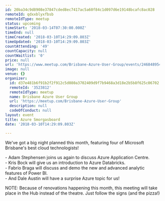 ```yaml
---
id: 20ba34c9d8908e37847cded8ec7417ac5a60f84c1d097d6e19148bcafc8ac028
remoteId: qdxxblyxfbsb
remoteIdType: meetup
status: upcoming
timeStart: '2018-03-14T07:30:00.000Z'
timeEnd: null
timeCreated: '2018-03-10T14:29:09.803Z'
timeUpdated: '2018-03-10T14:29:09.803Z'
countAttending: '49'
countCapacity: null
countWaitlist: '0'
price: null
url: 'https://www.meetup.com/Brisbane-Azure-User-Group/events/246848954/'
image: null
venue: {}
organizer:
  id: d37e481b6f91b2f2f912c5d080a3702409d9f7b9468a3d18e2b5b8f625c06702
  remoteId: '3523812'
  remoteIdType: meetup
  name: Brisbane Azure User Group
  url: 'https://meetup.com/Brisbane-Azure-User-Group'
  description: null
  codeOfConduct: null
layout: event
title: Azure Smorgasboard
date: '2018-03-10T14:29:09.803Z'

---
```

<p>We've got a big night planned this month, featuring four of Microsoft Brisbane's best cloud technologists!</p> <p>- Adam Stephensen joins us again to discuss Azure Application Centre.<br/>- Kris Bock will give us an introduction to Azure Databricks.<br/>- Fabrio Braga will discuss and demo the new and advanced analytic features of Power BI.<br/>- And Dale Austin will have a surprise Azure topic for us!</p> <p>NOTE: Because of renovations happening this month, this meeting will take place in the Hub instead of the theatre. Just follow the signs (and the pizza!)</p>
